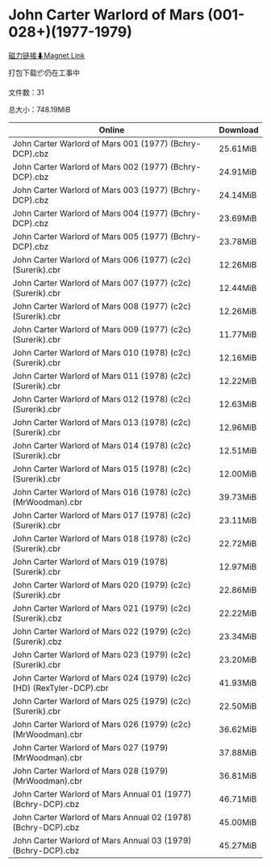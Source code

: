 # John Carter Warlord of Mars (001-028+)(1977-1979)

[磁力链接⬇Magnet Link](magnet:?xt=urn:btih:4d4a738826e9bf3a48cc7ecfb9a21992818d7a9b&dn=John%20Carter%20Warlord%20of%20Mars%20%28001-028%2B%29%281977-1979%29)

打包下载📦仍在工事中

文件数：31

总大小：748.19MiB

Online | Download
--- | ---
John Carter Warlord of Mars 001 (1977) (Bchry-DCP).cbz | 25.61MiB
John Carter Warlord of Mars 002 (1977) (Bchry-DCP).cbz | 24.91MiB
John Carter Warlord of Mars 003 (1977) (Bchry-DCP).cbz | 24.14MiB
John Carter Warlord of Mars 004 (1977) (Bchry-DCP).cbz | 23.69MiB
John Carter Warlord of Mars 005 (1977) (Bchry-DCP).cbz | 23.78MiB
John Carter Warlord of Mars 006 (1977) (c2c) (Surerik).cbr | 12.26MiB
John Carter Warlord of Mars 007 (1977) (c2c) (Surerik).cbr | 12.44MiB
John Carter Warlord of Mars 008 (1977) (c2c) (Surerik).cbr | 12.26MiB
John Carter Warlord of Mars 009 (1977) (c2c) (Surerik).cbr | 11.77MiB
John Carter Warlord of Mars 010 (1978) (c2c) (Surerik).cbr | 12.16MiB
John Carter Warlord of Mars 011 (1978) (c2c) (Surerik).cbr | 12.22MiB
John Carter Warlord of Mars 012 (1978) (c2c) (Surerik).cbr | 12.63MiB
John Carter Warlord of Mars 013 (1978) (c2c) (Surerik).cbr | 12.96MiB
John Carter Warlord of Mars 014 (1978) (c2c) (Surerik).cbr | 12.51MiB
John Carter Warlord of Mars 015 (1978) (c2c) (Surerik).cbr | 12.00MiB
John Carter Warlord of Mars 016 (1978) (c2c) (MrWoodman).cbr | 39.73MiB
John Carter Warlord of Mars 017 (1978) (c2c) (Surerik).cbr | 23.11MiB
John Carter Warlord of Mars 018 (1978) (c2c) (Surerik).cbr | 22.72MiB
John Carter Warlord of Mars 019 (1978) (Surerik).cbr | 12.97MiB
John Carter Warlord of Mars 020 (1979) (c2c) (Surerik).cbr | 22.86MiB
John Carter Warlord of Mars 021 (1979) (c2c) (Surerik).cbz | 22.22MiB
John Carter Warlord of Mars 022 (1979) (c2c) (Surerik).cbz | 23.34MiB
John Carter Warlord of Mars 023 (1979) (c2c) (Surerik).cbr | 23.20MiB
John Carter Warlord of Mars 024 (1979) (c2c) (HD) (RexTyler-DCP).cbr | 41.93MiB
John Carter Warlord of Mars 025 (1979) (c2c) (Surerik).cbr | 22.50MiB
John Carter Warlord of Mars 026 (1979) (c2c) (MrWoodman).cbr | 36.62MiB
John Carter Warlord of Mars 027 (1979) (MrWoodman).cbr | 37.88MiB
John Carter Warlord of Mars 028 (1979) (MrWoodman).cbr | 36.81MiB
John Carter Warlord of Mars Annual 01 (1977) (Bchry-DCP).cbz | 46.71MiB
John Carter Warlord of Mars Annual 02 (1978) (Bchry-DCP).cbz | 45.00MiB
John Carter Warlord of Mars Annual 03 (1979) (Bchry-DCP).cbz | 45.27MiB